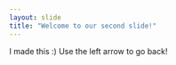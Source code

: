 ```yaml
---
layout: slide
title: "Welcome to our second slide!"
---
```

I made this :)
Use the left arrow to go back!

